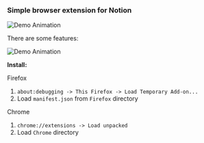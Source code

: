 ### Simple browser extension for Notion

![Demo Animation](../assets/screen3.png?raw=true)

There are some features:

![Demo Animation](../assets/screen4.png?raw=true)


**Install:**

Firefox

1. ```about:debugging -> This Firefox -> Load Temporary Add-on...```
2. Load ```manifest.json``` from ```Firefox``` directory

Chrome

1. ```chrome://extensions -> Load unpacked```
2. Load ```Chrome``` directory
